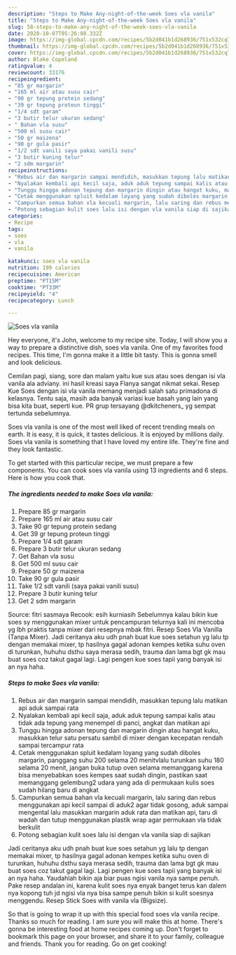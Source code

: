 ```yaml
---
description: "Steps to Make Any-night-of-the-week Soes vla vanila"
title: "Steps to Make Any-night-of-the-week Soes vla vanila"
slug: 58-steps-to-make-any-night-of-the-week-soes-vla-vanila
date: 2020-10-07T05:26:08.332Z
image: https://img-global.cpcdn.com/recipes/5b2d041b1d268936/751x532cq70/soes-vla-vanila-foto-resep-utama.jpg
thumbnail: https://img-global.cpcdn.com/recipes/5b2d041b1d268936/751x532cq70/soes-vla-vanila-foto-resep-utama.jpg
cover: https://img-global.cpcdn.com/recipes/5b2d041b1d268936/751x532cq70/soes-vla-vanila-foto-resep-utama.jpg
author: Blake Copeland
ratingvalue: 4
reviewcount: 33176
recipeingredient:
- "85 gr margarin"
- "165 ml air atau susu cair"
- "90 gr tepung protein sedang"
- "39 gr tepung proteun tinggi"
- "1/4 sdt garam"
- "3 butir telur ukuran sedang"
- " Bahan vla susu"
- "500 ml susu cair"
- "50 gr maizena"
- "90 gr gula pasir"
- "1/2 sdt vanili saya pakai vanili susu"
- "3 butir kuning telur"
- "2 sdm margarin"
recipeinstructions:
- "Rebus air dan margarin sampai mendidih, masukkan tepung lalu matikan api aduk sampai rata"
- "Nyalakan kembali api kecil saja, aduk aduk tepung sampai kalis atau tidak ada tepung yang menempel di panci, angkat dan matikan api"
- "Tunggu hingga adonan tepung dan margarin dingin atau hangat kuku, masukkan telur satu persatu sambil di mixer dengan kecepatan rendah sampai tercampur rata"
- "Cetak menggunakan spluit kedalam loyang yang sudah diboles margarin, panggang suhu 200 selama 20 menitvlalu turunkan suhu 180 selama 20 menit, jangan buka tutup oven selama memanggang karena bisa menyebabkan soes kempes saat sudah dingin, pastikan saat memanggang gelembung2 udara yang ada di permukaan kulis soes sudah hilang baru di angkat"
- "Campurkan semua bahan vla kecuali margarin, lalu saring dan rebus menggunakan api kecil sampai di aduk2 agar tidak gosong, aduk sampai mengental lalu masukkan margarin aduk rata dan matikan api, taru di wadah dan tutup menggunakan plastik wrap agar permukaan vla tidak berkulit"
- "Potong sebagian kulit soes lalu isi dengan vla vanila siap di sajikan"
categories:
- Recipe
tags:
- soes
- vla
- vanila

katakunci: soes vla vanila 
nutrition: 199 calories
recipecuisine: American
preptime: "PT15M"
cooktime: "PT33M"
recipeyield: "4"
recipecategory: Lunch

---
```



![Soes vla vanila](https://img-global.cpcdn.com/recipes/5b2d041b1d268936/751x532cq70/soes-vla-vanila-foto-resep-utama.jpg)

Hey everyone, it's John, welcome to my recipe site. Today, I will show you a way to prepare a distinctive dish, soes vla vanila. One of my favorites food recipes. This time, I'm gonna make it a little bit tasty. This is gonna smell and look delicious.

Cemilan pagi, siang, sore dan malam yaitu kue sus atau soes dengan isi vla vanila ala adviany. ini hasil kreasi saya Flanya sangat nikmat sekai. Resep Kue Soes dengan isi vla vanila memang menjadi salah satu primadona di kelasnya. Tentu saja, masih ada banyak variasi kue basah yang lain yang bisa kita buat, seperti kue. PR grup tersayang @dkitcheners_ yg sempat tertunda sebelumnya.

Soes vla vanila is one of the most well liked of recent trending meals on earth. It is easy, it is quick, it tastes delicious. It is enjoyed by millions daily. Soes vla vanila is something that I have loved my entire life. They're fine and they look fantastic.


To get started with this particular recipe, we must prepare a few components. You can cook soes vla vanila using 13 ingredients and 6 steps. Here is how you cook that.

<!--inarticleads1-->

##### The ingredients needed to make Soes vla vanila:

1. Prepare 85 gr margarin
1. Prepare 165 ml air atau susu cair
1. Take 90 gr tepung protein sedang
1. Get 39 gr tepung proteun tinggi
1. Prepare 1/4 sdt garam
1. Prepare 3 butir telur ukuran sedang
1. Get  Bahan vla susu
1. Get 500 ml susu cair
1. Prepare 50 gr maizena
1. Take 90 gr gula pasir
1. Take 1/2 sdt vanili (saya pakai vanili susu)
1. Prepare 3 butir kuning telur
1. Get 2 sdm margarin


Source: fitri sasmaya Recook: esih kurniasih Sebelumnya kalau bikin kue soes sy menggunakan mixer untuk pencampuran telurnya kali ini mencoba yg lbh praktis tanpa mixer dari resepnya mbak fitri. Resep Soes Vla Vanilla (Tanpa Mixer). Jadi ceritanya aku udh pnah buat kue soes setahun yg lalu tp dengan memakai mixer, tp hasilnya gagal adonan kempes ketika suhu oven di turunkan, huhuhu dsthu saya merasa sedih, trauma dan lama bgt gk mau buat soes coz takut gagal lagi. Lagi pengen kue soes tapii yang banyak isi an nya haha. 

<!--inarticleads2-->

##### Steps to make Soes vla vanila:

1. Rebus air dan margarin sampai mendidih, masukkan tepung lalu matikan api aduk sampai rata
1. Nyalakan kembali api kecil saja, aduk aduk tepung sampai kalis atau tidak ada tepung yang menempel di panci, angkat dan matikan api
1. Tunggu hingga adonan tepung dan margarin dingin atau hangat kuku, masukkan telur satu persatu sambil di mixer dengan kecepatan rendah sampai tercampur rata
1. Cetak menggunakan spluit kedalam loyang yang sudah diboles margarin, panggang suhu 200 selama 20 menitvlalu turunkan suhu 180 selama 20 menit, jangan buka tutup oven selama memanggang karena bisa menyebabkan soes kempes saat sudah dingin, pastikan saat memanggang gelembung2 udara yang ada di permukaan kulis soes sudah hilang baru di angkat
1. Campurkan semua bahan vla kecuali margarin, lalu saring dan rebus menggunakan api kecil sampai di aduk2 agar tidak gosong, aduk sampai mengental lalu masukkan margarin aduk rata dan matikan api, taru di wadah dan tutup menggunakan plastik wrap agar permukaan vla tidak berkulit
1. Potong sebagian kulit soes lalu isi dengan vla vanila siap di sajikan


Jadi ceritanya aku udh pnah buat kue soes setahun yg lalu tp dengan memakai mixer, tp hasilnya gagal adonan kempes ketika suhu oven di turunkan, huhuhu dsthu saya merasa sedih, trauma dan lama bgt gk mau buat soes coz takut gagal lagi. Lagi pengen kue soes tapii yang banyak isi an nya haha. Yaudahlah bikin aja biar puas ngisi vanila nya sampe penuh. Pake resep andalan ini, karena kulit soes nya enyak banget terus kan dalem nya kopong tuh jd ngisi vla nya bisa sampe penuh bikin si kulit soesnya menggendu. Resep Stick Soes with vanila vla (Bigsize). 

So that is going to wrap it up with this special food soes vla vanila recipe. Thanks so much for reading. I am sure you will make this at home. There's gonna be interesting food at home recipes coming up. Don't forget to bookmark this page on your browser, and share it to your family, colleague and friends. Thank you for reading. Go on get cooking!
